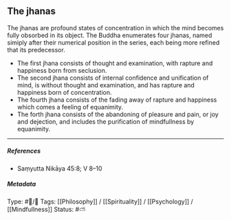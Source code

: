 ## The jhanas  # 

The jhanas are profound states of concentration in which the mind becomes fully obsorbed in its object. The Buddha enumerates four jhanas, named simiply after their numerical position in the series, each being more refined that its predecessor.

- The first jhana consists of thought and examination, with rapture and happiness born from seclusion. 
- The second jhana consists of internal confidence and unification of mind, is without thought and examination, and has rapture and happiness born of concentration.
- The fourth jhana consists of the fading away of rapture and happiness which comes a feeling of equanimity.
- The forth jhana consists of the abandoning of pleasure and pain, or joy and dejection, and includes the purification of mindfullness by equanimity.

___

##### References

- Saṃyutta Nikāya 45:8; V 8–10

##### Metadata
Type: #🔵/🔵 
Tags: [[Philosophy]] / [[Spirituality]] / [[Psychology]] / [[Mindfullness]]
Status: #⛅️ 